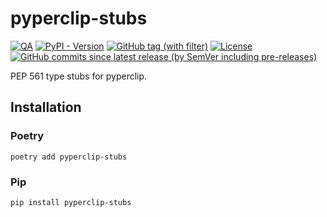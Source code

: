 # pyperclip-stubs

[![QA](https://github.com/Tatsh/pyperclip-stubs/actions/workflows/qa.yml/badge.svg)](https://github.com/Tatsh/pyperclip-stubs/actions/workflows/qa.yml)
[![PyPI - Version](https://img.shields.io/pypi/v/pyperclip-stubs)](https://pypi.org/project/pyperclip-stubs/)
[![GitHub tag (with filter)](https://img.shields.io/github/v/tag/Tatsh/pyperclip-stubs)](https://github.com/Tatsh/pyperclip-stubs/tags)
[![License](https://img.shields.io/github/license/Tatsh/pyperclip-stubs)](https://github.com/Tatsh/pyperclip-stubs/blob/master/LICENSE.txt)
[![GitHub commits since latest release (by SemVer including pre-releases)](https://img.shields.io/github/commits-since/Tatsh/pyperclip-stubs/v0.0.2/master)](https://github.com/Tatsh/pyperclip-stubs/compare/v0.0.2...master)

PEP 561 type stubs for pyperclip.

## Installation

### Poetry

```shell
poetry add pyperclip-stubs
```

### Pip

```shell
pip install pyperclip-stubs
```
